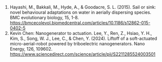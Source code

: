 1. Hayashi, M., Bakkali, M., Hyde, A., & Goodacre, S. L. (2015). Sail or sink: novel behavioural adaptations on water in aerially dispersing species. BMC evolutionary biology, 15, 1-8. https://bmcecolevol.biomedcentral.com/articles/10.1186/s12862-015-0402-5
2. Kevin Chen: Nanogenerator to actuation. Lee, Y., Ren, Z., Hsiao, Y. H., Kim, S., Song, W. J., Lee, C., & Chen, Y. (2024). Liftoff of a soft-actuated micro-aerial-robot powered by triboelectric nanogenerators. Nano Energy, 126, 109602. https://www.sciencedirect.com/science/article/pii/S2211285524003501
